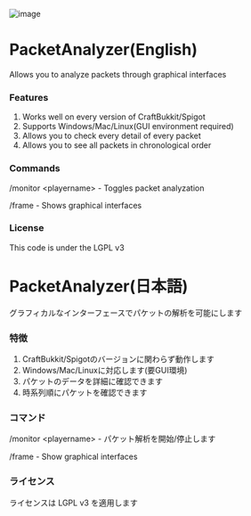 ![image](https://user-images.githubusercontent.com/26406334/88451188-b923d580-ce8f-11ea-8328-a6437c447032.png)

# PacketAnalyzer(English)
Allows you to analyze packets through graphical interfaces

### Features
1. Works well on every version of CraftBukkit/Spigot
2. Supports Windows/Mac/Linux(GUI environment required)
3. Allows you to check every detail of every packet
4. Allows you to see all packets in chronological order

### Commands
/monitor &lt;playername&gt; - Toggles packet analyzation

/frame - Shows graphical interfaces 

### License
This code is under the LGPL v3

# PacketAnalyzer(日本語)
グラフィカルなインターフェースでパケットの解析を可能にします

### 特徴
1. CraftBukkit/Spigotのバージョンに関わらず動作します
2. Windows/Mac/Linuxに対応します(要GUI環境)
3. パケットのデータを詳細に確認できます
4. 時系列順にパケットを確認できます


### コマンド
/monitor &lt;playername&gt; - パケット解析を開始/停止します

/frame - Show graphical interfaces

### ライセンス
ライセンスは LGPL v3 を適用します
